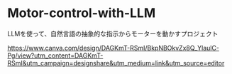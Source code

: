 # Motor-control-with-LLM
LLMを使って、自然言語の抽象的な指示からモーターを動かすプロジェクト

https://www.canva.com/design/DAGKmT-RSmI/BkpNBOkvZx8Q_YlaulC-Pg/view?utm_content=DAGKmT-RSmI&utm_campaign=designshare&utm_medium=link&utm_source=editor
